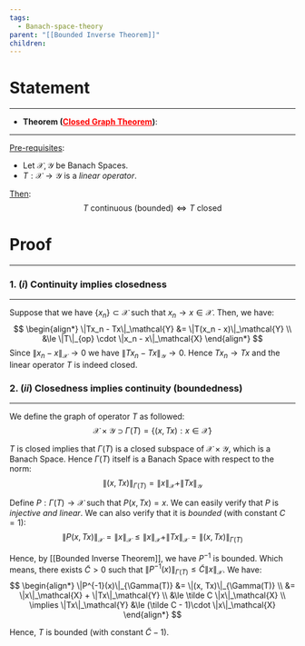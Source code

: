 ```yaml
---
tags:
  - Banach-space-theory
parent: "[[Bounded Inverse Theorem]]"
children:
---
```



# Statement
---
- **Theorem (<u style='color:red'>Closed Graph Theorem</u>)**:  
---
<u>Pre-requisites</u>:
- Let $\mathcal{X, Y}$ be Banach Spaces.
- $T:\mathcal{X}\to\mathcal{Y}$ is a _linear operator_.

<u>Then</u>: 
$$
T \text{ continuous (bounded)} \iff T \text{ closed}
$$

# Proof
---
### 1. $(i)$ Continuity implies closedness
---
Suppose that we have $\{x_n\}\subset\mathcal{X}$ such that $x_n\to x\in\mathcal{X}$. Then, we have:
$$
\begin{align*}
\|Tx_n - Tx\|_\mathcal{Y} &= \|T(x_n - x)\|_\mathcal{Y} \\
&\le \|T\|_{op} \cdot \|x_n - x\|_\mathcal{X}
\end{align*}
$$
Since $\|x_n-x\|_\mathcal{X}\to0$ we have $\|Tx_n - Tx\|_\mathcal{Y}\to0$. Hence $Tx_n\to Tx$ and the linear operator $T$ is indeed closed.

### 2. $(ii)$ Closedness implies continuity (boundedness)
---
We define the graph of operator $T$ as followed:
$$
\mathcal{X}\times\mathcal{Y} \supset \Gamma(T) = \Big\{
(x, Tx) : x \in \mathcal{X}
\Big\}
$$

$T$ is closed implies that $\Gamma(T)$ is a closed subspace of $\mathcal{X}\times\mathcal{Y}$, which is a Banach Space. Hence $\Gamma(T)$  itself is a Banach Space with respect to the norm:
$$
\|(x, Tx)\|_{\Gamma(T)} = \|x\|_\mathcal{X} + \|Tx\|_\mathcal{Y}
$$

Define $P:\Gamma(T)\to \mathcal{X}$ such that $P(x, Tx)=x$. We can easily verify that $P$ is _injective and linear_. We can also verify that it is _bounded_ (with constant $C=1$):
$$
\|P(x, Tx)\|_{\mathcal X} = \|x\|_\mathcal{X} \le \|x\|_\mathcal{X} + \|Tx\|_\mathcal{X} = \|(x, Tx)\|_{\Gamma(T)}
$$

Hence, by [[Bounded Inverse Theorem]], we have $P^{-1}$ is bounded. Which means, there exists $\tilde C > 0$ such that $\|P^{-1}(x)\|_{\Gamma(T)}\le \tilde C\|x\|_\mathcal{X}$. We have:
$$
\begin{align*}
\|P^{-1}(x)\|_{\Gamma(T)} &= \|(x, Tx)\|_{\Gamma(T)} \\
&= \|x\|_\mathcal{X} + \|Tx\|_\mathcal{Y} \\
&\le \tilde C \|x\|_\mathcal{X} \\
\implies \|Tx\|_\mathcal{Y} &\le (\tilde C - 1)\cdot \|x\|_\mathcal{X}
\end{align*}
$$

Hence, $T$ is bounded (with constant $\tilde C - 1$).
